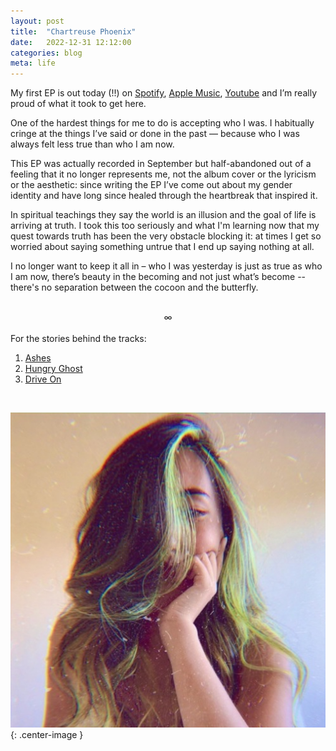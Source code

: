 ```yaml
---
layout: post
title:  "Chartreuse Phoenix"
date:   2022-12-31 12:12:00
categories: blog
meta: life
---
```


My first EP is out today (!!) on [Spotify](https://open.spotify.com/album/2p9qv4jN1kTiUrUNse9inb?si=KENUTmwoTo-xI4rRUKmHKw), [Apple Music](https://music.apple.com/us/album/chartreuse-phoenix-single/1661683512), [Youtube](https://www.youtube.com/watch?v=wujVZ0ioUfk&list=PLRYEGrtWppP0K7eSJnR6jxbYrrjNr9gy7) and I’m really proud of what it took to get here.

One of the hardest things for me to do is accepting who I was. I habitually cringe at the things I’ve said or done in the past — because who I was always felt less true than who I am now.

This EP was actually recorded in September but half-abandoned out of a feeling that it no longer represents me, not the album cover or the lyricism or the aesthetic: since writing the EP I’ve come out about my gender identity and have long since healed through the heartbreak that inspired it.

In spiritual teachings they say the world is an illusion and the goal of life is arriving at truth. I took this too seriously and what I'm learning now that my quest towards truth has been the very obstacle blocking it: at times I get so worried about saying something untrue that I end up saying nothing at all.

I no longer want to keep it all in – who I was yesterday is just as true as who I am now, there’s beauty in the becoming and not just what’s become -- there's no separation between the cocoon and the butterfly.

<br />
<div align="center"> ∞ </div>
<br />
For the stories behind the tracks:

1. [Ashes](https://zanny.net/blog/2023/01/02/ashes.html)
2. [Hungry Ghost](https://zanny.net/blog/2023/01/03/hungry-ghost.html)
3. [Drive On](https://zanny.net/blog/2023/01/04/drive-on.html)

<br />

![chartreuse phoenix](/images/chartreuse-phoenix.jpeg){: .center-image }
